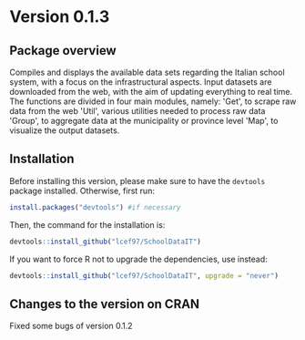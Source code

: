 # Version 0.1.3
## Package overview

Compiles and displays the available data sets regarding the Italian school system, with a focus on the infrastructural aspects.
Input datasets are downloaded from the web, with the aim of updating everything to real time.  
The functions are divided in four main modules, namely:
    'Get', to scrape raw data from the web
    'Util', various utilities needed to process raw data
    'Group', to aggregate data at the municipality or province level
    'Map', to visualize the output datasets.



## Installation

Before installing this version, please make sure to have the `devtools` package installed. Otherwise, first run:
``` r 
install.packages("devtools") #if necessary
```
Then, the command for the installation is:
``` r
devtools::install_github("lcef97/SchoolDataIT")
```
If you want to force R not to upgrade the dependencies, use instead:
``` r
devtools::install_github("lcef97/SchoolDataIT", upgrade = "never")
```

## Changes to the version on CRAN

Fixed some bugs of version 0.1.2
